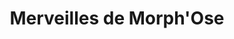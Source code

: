 ---
title: "Merveilles de Morph'Ose"
url: /cournon-dauvergne/merveilles-de-morphose/
shop: livres
---